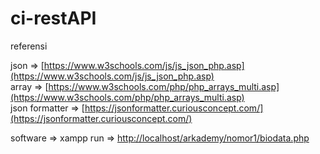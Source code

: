 # ci-restAPI

referensi

json => [https://www.w3schools.com/js/js_json_php.asp](https://www.w3schools.com/js/js_json_php.asp)<br>
array => [https://www.w3schools.com/php/php_arrays_multi.asp](https://www.w3schools.com/php/php_arrays_multi.asp)<br>
json formatter => [https://jsonformatter.curiousconcept.com/](https://jsonformatter.curiousconcept.com/)<br>

software => xampp
run => [http://localhost/arkademy/nomor1/biodata.php](http://localhost/arkademy/nomor1/biodata.php)